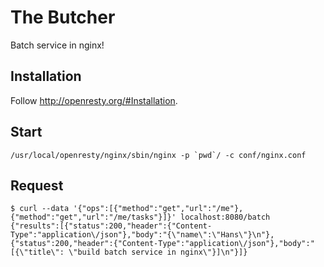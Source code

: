 # The Butcher

Batch service in nginx!

## Installation

Follow http://openresty.org/#Installation.

## Start

```
/usr/local/openresty/nginx/sbin/nginx -p `pwd`/ -c conf/nginx.conf
```

## Request

```
$ curl --data '{"ops":[{"method":"get","url":"/me"}, {"method":"get","url":"/me/tasks"}]}' localhost:8080/batch
{"results":[{"status":200,"header":{"Content-Type":"application\/json"},"body":"{\"name\":\"Hans\"}\n"},{"status":200,"header":{"Content-Type":"application\/json"},"body":"[{\"title\": \"build batch service in nginx\"}]\n"}]}
```
